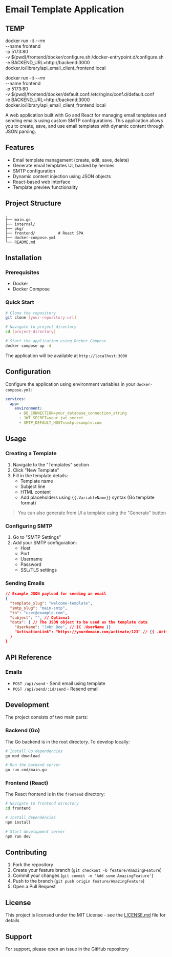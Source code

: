 # Email Template Application

## TEMP
docker run -it --rm \
  --name frontend \
  -p 5173:80 \
  -v $(pwd)/frontend/docker/configure.sh:/docker-entrypoint.d/configure.sh \
  -e BACKEND_URL=http://backend:3000 \
  docker.io/library/api_email_client_frontend:local


docker run -it --rm \
  --name frontend \
  -p 5173:80 \
  -v $(pwd)/frontend/docker/default.conf:/etc/nginx/conf.d/default.conf \
  -e BACKEND_URL=http://backend:3000 \
  docker.io/library/api_email_client_frontend:local


A web application built with Go and React for managing email templates and sending emails using custom SMTP configurations. This application allows you to create, save, and use email templates with dynamic content through JSON parsing.

## Features

- Email template management (create, edit, save, delete)
- Generate email templates UI, backed by hermes
- SMTP configuration
- Dynamic content injection using JSON objects
- React-based web interface
- Template preview functionality

## Project Structure

```
.
├── main.go
├── internal/
├── pkg/
├── frontend/          # React SPA
├── docker-compose.yml
└── README.md
```

## Installation

### Prerequisites

- Docker
- Docker Compose

### Quick Start

```bash
# Clone the repository
git clone [your-repository-url]

# Navigate to project directory
cd [project-directory]

# Start the application using Docker Compose
docker compose up -d
```

The application will be available at `http://localhost:3000`

## Configuration

Configure the application using environment variables in your `docker-compose.yml`:

```yaml
services:
  app:
    environment:
      - DB_CONNECTION=your_database_connection_string
      - JWT_SECRET=your_jwt_secret
      - SMTP_DEFAULT_HOST=smtp.example.com
```

## Usage

### Creating a Template

1. Navigate to the "Templates" section
2. Click "New Template"
3. Fill in the template details:
   - Template name
   - Subject line
   - HTML content
   - Add placeholders using `{{.VariableName}}` syntax (Go template format)

> You can also generate from UI a template using the "Generate" button

### Configuring SMTP

1. Go to "SMTP Settings"
2. Add your SMTP configuration:
   - Host
   - Port
   - Username
   - Password
   - SSL/TLS settings

### Sending Emails

```json
// Example JSON payload for sending an email
{
  "template_slug": "welcome-template",
  "smtp_slug": "main-smtp",
  "to": "user@example.com",
  "subject": "", // Optional
  "data": { // The JSON object to be used as the template data
    "UserName": "John Doe", // {{ .UserName }}
    "ActivationLink": "https://yourdomain.com/activate/123" // {{ .ActivationLink }}
  }
}
```

## API Reference

### Emails

- `POST /api/send` - Send email using template
- `POST /api/send/:id/send` - Resend email

## Development

The project consists of two main parts:

### Backend (Go)

The Go backend is in the root directory. To develop locally:

```bash
# Install Go dependencies
go mod download

# Run the backend server
go run cmd/main.go
```

### Frontend (React)

The React frontend is in the `frontend` directory:

```bash
# Navigate to frontend directory
cd frontend

# Install dependencies
npm install

# Start development server
npm run dev
```

## Contributing

1. Fork the repository
2. Create your feature branch (`git checkout -b feature/AmazingFeature`)
3. Commit your changes (`git commit -m 'Add some AmazingFeature'`)
4. Push to the branch (`git push origin feature/AmazingFeature`)
5. Open a Pull Request

## License

This project is licensed under the MIT License - see the [LICENSE.md](LICENSE.md) file for details

## Support

For support, please open an issue in the GitHub repository